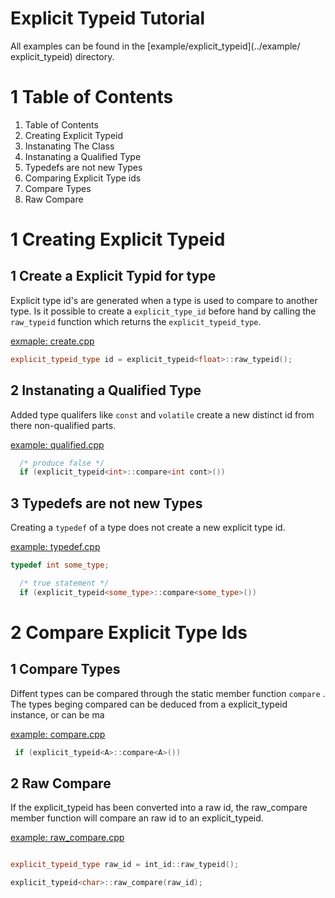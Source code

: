Explicit Typeid Tutorial 
==========================================================================
All examples can be found in the [example/explicit\_typeid](../example/
explicit_typeid) directory.

1 Table of Contents
==========================================================================
1. Table of Contents
2. Creating Explicit Typeid
  1. Instanating The Class
  2. Instanating a Qualified Type
  3. Typedefs are not new Types
3. Comparing Explicit Type ids
  1. Compare Types
  2. Raw Compare

1 Creating Explicit Typeid
==========================================================================
1 Create a Explicit Typid for type
--------------------------------------------------------------------------
Explicit type id's are generated when a type is used to compare to another
type. Is it possible to create a `explicit_type_id` before hand by calling
the `raw_typeid` function which returns the `explicit_typeid_type`.

[exmaple: create.cpp](../example/explicit_typeid/create.cpp)
```c++
explicit_typeid_type id = explicit_typeid<float>::raw_typeid();
```

2 Instanating a Qualified Type
--------------------------------------------------------------------------
Added type qualifers like `const` and `volatile` create a new distinct id
from there non-qualified parts.

[example: qualified.cpp](../example/explicit_typeid/qulafied.cpp)

```c++
  /* produce false */
  if (explicit_typeid<int>::compare<int cont>())
```

3 Typedefs are not new Types
--------------------------------------------------------------------------
Creating a `typedef` of a type does not create a new explicit type id.

[example: typedef.cpp](../example/explicit_typeid/typedef.cpp)

```c++
typedef int some_type;

  /* true statement */
  if (explicit_typeid<some_type>::compare<some_type>())
```

2 Compare Explicit Type Ids
==========================================================================
1 Compare Types
--------------------------------------------------------------------------
Diffent types can be compared through the static member function `compare`
. The types beging compared can be deduced from a explicit_typeid
instance, or can be ma

[example: compare.cpp](../example/explicit_typeid/compare.cpp)

```c++
 if (explicit_typeid<A>::compare<A>())
```

2 Raw Compare
--------------------------------------------------------------------------
If the explicit_typeid has been converted into a raw id, the raw_compare
member function will compare an raw id to an explicit_typeid.

[example: raw_compare.cpp](../example/explicit_typeid/raw_compare.cpp)

```c++

explicit_typeid_type raw_id = int_id::raw_typeid();

explicit_typeid<char>::raw_compare(raw_id);
```
